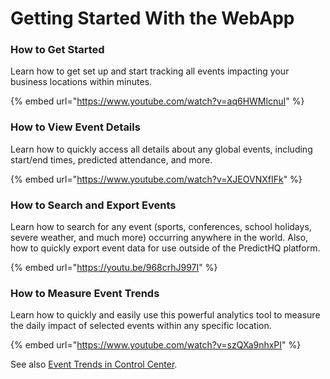 # Getting Started With the WebApp

### How to Get Started <a href="#how-to-get-started" id="how-to-get-started"></a>

Learn how to get set up and start tracking all events impacting your business locations within minutes.

{% embed url="https://www.youtube.com/watch?v=aq6HWMlcnuI" %}

### How to View Event Details

Learn how to quickly access all details about any global events, including start/end times, predicted attendance, and more.

{% embed url="https://www.youtube.com/watch?v=XJEOVNXfIFk" %}

### How to Search and Export Events

Learn how to search for any event (sports, conferences, school holidays, severe weather, and much more) occurring anywhere in the world. Also, how to quickly export event data for use outside of the PredictHQ platform.

{% embed url="https://youtu.be/968crhJ997I" %}

### How to Measure Event Trends

Learn how to quickly and easily use this powerful analytics tool to measure the daily impact of selected events within any specific location.

{% embed url="https://www.youtube.com/watch?v=szQXa9nhxPI" %}

See also [Event Trends in Control Center](../../tools/see-event-trends-in-the-webapp.md).

